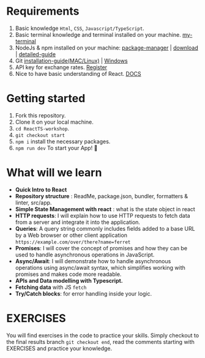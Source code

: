 # Requirements

1. Basic knowledge `Html`, `CSS`, `Javascript/TypeScript`.
2. Basic terminal knowledge and terminal installed on your machine. [my-terminal](https://www.warp.dev/)
3. NodeJs & npm installed on your machine: [package-manager](https://nodejs.org/en/download/package-manager) | [download](https://nodejs.org/en/download) | [detailed-guide](https://www.theodinproject.com/lessons/foundations-installing-node-js)
4. Git [installation-guide(MAC/Linux)](https://www.theodinproject.com/lessons/foundations-setting-up-git) | [Windows](https://git-scm.com/book/en/v2/Getting-Started-Installing-Git#:~:text=Installing%20on%20Windows)
5. API key for exchange rates. [Register](https://freecurrencyapi.com/)
6. Nice to have basic understanding of React. [DOCS](https://react.dev/learn)


# Getting started

1. Fork this repository.
2. Clone it on your local machine.
3. `cd ReactTS-workshop`.
4. `git checkout start`
5. `npm i` install the necessary packages.
6. `npm run dev` To start your App! 🚀


# What will we learn

- **Quick Intro to React**
- **Repository structure** : ReadMe, package.json, bundler, formatters & linter, src/app.
- **Simple State Management with react** : what is the state object in react
- **HTTP requests**: I will explain how to use HTTP requests to fetch data from a server and integrate it into the application.
- **Queries**: A query string commonly includes fields added to a base URL by a Web browser or other client application `https://example.com/over/there?name=ferret`
- **Promises**: I will cover the concept of promises and how they can be used to handle asynchronous operations in JavaScript.
- **Async/Await**: I will demonstrate how to handle asynchronous operations using async/await syntax, which simplifies working with promises and makes code more readable.
- **APIs and Data modelling with Typescript.**
- **Fetching data** with JS `fetch`
- **Try/Catch blocks**: for error handling inside your logic.


# EXERCISES
You will find exercises in the code to practice your skills.
Simply checkout to the final results branch `git checkout end`, read the comments starting with EXERCISES and practice your knowledge.

